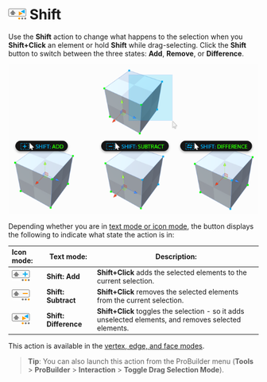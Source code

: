 # ![Shift Modifier icon](images/icons/Selection_ShiftDifference.png) Shift

Use the __Shift__ action to change what happens to the selection when you **Shift+Click** an element or hold **Shift** while drag-selecting. Click the __Shift__ button to switch between the three states: __Add__, __Remove__, or __Difference__.

![Same Shift-drag action has different effect depending on Shift setting](images/ShiftModifier_Example.png)


Depending whether you are in [text mode or icon mode](toolbar.md#buttonmode), the button displays the following to indicate what state the action is in:

| **Icon mode:**                                             | **Text mode:**          | **Description:**                                           |
| :----------------------------------------------------------- | --------------------- | ------------------------------------------------------------ |
| ![SHIFT Modifier Add](images/icons/Selection_ShiftAdd.png)   | **Shift: Add**        | __Shift+Click__ adds the selected elements to the current selection.                                 |
| ![SHIFT Modifier Subtract](images/icons/Selection_ShiftSubtract.png) | **Shift: Subtract**   | __Shift+Click__ removes the selected elements from the current selection.                          |
| ![SHIFT Modifier Difference](images/icons/Selection_ShiftDifference.png) | **Shift: Difference** | __Shift+Click__ toggles the selection - so it adds unselected elements, and removes selected elements. |

This action is available in the [vertex, edge, and face modes](modes.md).

> **Tip**: You can also launch this action from the ProBuilder menu (**Tools** > **ProBuilder** > **Interaction** > **Toggle Drag Selection Mode**).